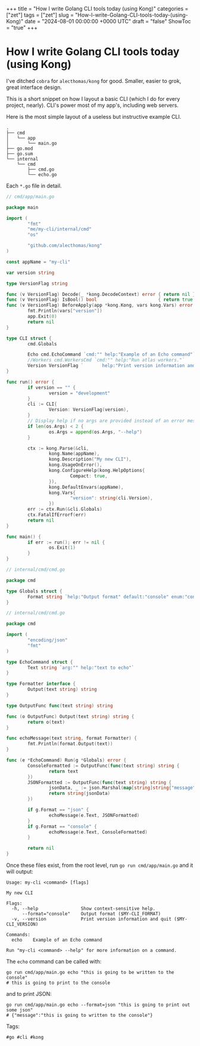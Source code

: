 +++
title = "How I write Golang CLI tools today (using Kong)"
categories = ["zet"]
tags = ["zet"]
slug = "How-I-write-Golang-CLI-tools-today-(using-Kong)"
date = "2024-08-01 00:00:00 +0000 UTC"
draft = "false"
ShowToc = "true"
+++

# How I write Golang CLI tools today (using Kong)

I've ditched `cobra` for `alecthomas/kong` for good. Smaller, easier to grok,
great interface design.

This is a short snippet on how I layout a basic CLI (which I do for every
project, nearly). CLI's power most of my app's, including web servers.

Here is the most simple layout of a useless but instructive example CLI.

```shell
.
├── cmd
│   └── app
│       └── main.go
├── go.mod
├── go.sum
└── internal
    └── cmd
        ├── cmd.go
        └── echo.go
```

Each `*.go` file in detail.

```go
// cmd/app/main.go

package main

import (
        "fmt"
        "me/my-cli/internal/cmd"
        "os"

        "github.com/alecthomas/kong"
)

const appName = "my-cli"

var version string

type VersionFlag string

func (v VersionFlag) Decode(_ *kong.DecodeContext) error { return nil }
func (v VersionFlag) IsBool() bool                       { return true }
func (v VersionFlag) BeforeApply(app *kong.Kong, vars kong.Vars) error {
        fmt.Println(vars["version"])
        app.Exit(0)
        return nil
}

type CLI struct {
        cmd.Globals

        Echo cmd.EchoCommand `cmd:"" help:"Example of an Echo command"`
        //Workers cmd.WorkersCmd `cmd:"" help:"Run atlas workers."`
        Version VersionFlag `       help:"Print version information and quit" short:"v" name:"version"`
}

func run() error {
        if version == "" {
                version = "development"
        }
        cli := CLI{
                Version: VersionFlag(version),
        }
        // Display help if no args are provided instead of an error message
        if len(os.Args) < 2 {
                os.Args = append(os.Args, "--help")
        }

        ctx := kong.Parse(&cli,
                kong.Name(appName),
                kong.Description("My new CLI"),
                kong.UsageOnError(),
                kong.ConfigureHelp(kong.HelpOptions{
                        Compact: true,
                }),
                kong.DefaultEnvars(appName),
                kong.Vars{
                        "version": string(cli.Version),
                })
        err := ctx.Run(&cli.Globals)
        ctx.FatalIfErrorf(err)
        return nil
}

func main() {
        if err := run(); err != nil {
                os.Exit(1)
        }
}
```

```go
// internal/cmd/cmd.go

package cmd

type Globals struct {
        Format string `help:"Output format" default:"console" enum:"console,json"`
}
```

```go
// internal/cmd/cmd.go

package cmd

import (
        "encoding/json"
        "fmt"
)

type EchoCommand struct {
        Text string `arg:"" help:"text to echo"`
}

type Formatter interface {
        Output(text string) string
}

type OutputFunc func(text string) string

func (o OutputFunc) Output(text string) string {
        return o(text)
}

func echoMessage(text string, format Formatter) {
        fmt.Println(format.Output(text))
}

func (e *EchoCommand) Run(g *Globals) error {
        ConsoleFormatted := OutputFunc(func(text string) string {
                return text
        })
        JSONFormatted := OutputFunc(func(text string) string {
                jsonData, _ := json.Marshal(map[string]string{"message": text})
                return string(jsonData)
        })

        if g.Format == "json" {
                echoMessage(e.Text, JSONFormatted)
        }
        if g.Format == "console" {
                echoMessage(e.Text, ConsoleFormatted)
        }

        return nil
}
```

Once these files exist, from the root level, run `go run cmd/app/main.go` and it
will output:

```shell
Usage: my-cli <command> [flags]

My new CLI

Flags:
  -h, --help                Show context-sensitive help.
      --format="console"    Output format ($MY-CLI_FORMAT)
  -v, --version             Print version information and quit ($MY-CLI_VERSION)

Commands:
  echo    Example of an Echo command

Run "my-cli <command> --help" for more information on a command.
```

The `echo` command can be called with:

```shell
go run cmd/app/main.go echo "this is going to be written to the console"
# this is going to print to the console
```

and to print JSON:

```shell
go run cmd/app/main.go echo --format=json "this is going to print out some json"
# {"message":"this is going to written to the console"}
```

Tags:

    #go #cli #kong
